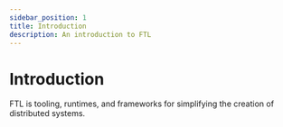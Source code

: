 ```yaml
---
sidebar_position: 1
title: Introduction
description: An introduction to FTL
---
```


# Introduction

FTL is tooling, runtimes, and frameworks for simplifying the creation of distributed systems. 
